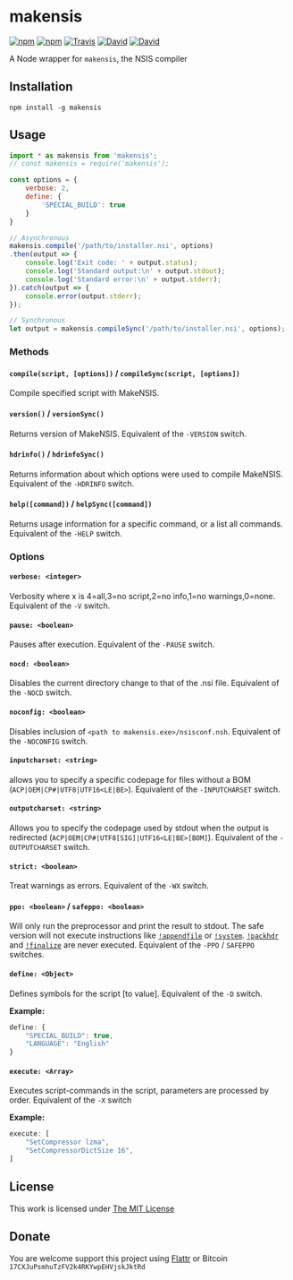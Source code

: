 # makensis

[![npm](https://img.shields.io/npm/l/makensis.svg?style=flat-square)](https://www.npmjs.org/package/makensis)
[![npm](https://img.shields.io/npm/v/makensis.svg?style=flat-square)](https://www.npmjs.org/package/makensis)
[![Travis](https://img.shields.io/travis/idleberg/node-makensis.svg?style=flat-square)](https://travis-ci.org/idleberg/node-makensis)
[![David](https://img.shields.io/david/idleberg/node-makensis.svg?style=flat-square)](https://david-dm.org/idleberg/node-makensis)
[![David](https://img.shields.io/david/dev/idleberg/node-makensis.svg?style=flat-square)](https://david-dm.org/idleberg/node-makensis?type=dev)

A Node wrapper for `makensis`, the NSIS compiler

## Installation

`npm install -g makensis`

## Usage

```js
import * as makensis from 'makensis';
// const makensis = require('makensis');

const options = {
    verbose: 2,
    define: {
        'SPECIAL_BUILD': true
    }
}

// Asynchronous
makensis.compile('/path/to/installer.nsi', options)
.then(output => {
    console.log('Exit code: ' + output.status);
    console.log('Standard output:\n' + output.stdout);
    console.log('Standard error:\n' + output.stderr);
}).catch(output => {
    console.error(output.stderr);
});

// Synchronous
let output = makensis.compileSync('/path/to/installer.nsi', options);
```

### Methods

#### `compile(script, [options])` / `compileSync(script, [options])`

Compile specified script with MakeNSIS.

#### `version()` / `versionSync()`

Returns version of MakeNSIS. Equivalent of the `-VERSION` switch.

#### `hdrinfo()` / `hdrinfoSync()`

Returns information about which options were used to compile MakeNSIS. Equivalent of the `-HDRINFO` switch.

#### `help([command])` / `helpSync([command])`

Returns usage information for a specific command, or a list all commands. Equivalent of the `-HELP` switch.

### Options

#### `verbose: <integer>`

Verbosity where x is 4=all,3=no script,2=no info,1=no warnings,0=none. Equivalent of the `-V` switch.

#### `pause: <boolean>`

Pauses after execution. Equivalent of the `-PAUSE` switch.

#### `nocd: <boolean>`

Disables the current directory change to that of the .nsi file. Equivalent of the `-NOCD` switch.

#### `noconfig: <boolean>`

Disables inclusion of `<path to makensis.exe>/nsisconf.nsh`. Equivalent of the `-NOCONFIG` switch.

#### `inputcharset: <string>`

allows you to specify a specific codepage for files without a BOM (`ACP|OEM|CP#|UTF8|UTF16<LE|BE>`). Equivalent of the `-INPUTCHARSET` switch.

#### `outputcharset: <string>`

Allows you to specify the codepage used by stdout when the output is redirected (`ACP|OEM|CP#|UTF8[SIG]|UTF16<LE|BE>[BOM]`). Equivalent of the `-OUTPUTCHARSET` switch.

#### `strict: <boolean>`

Treat warnings as errors. Equivalent of the `-WX` switch.

#### `ppo: <boolean>` / `safeppo: <boolean>`

Will only run the preprocessor and print the result to stdout. The safe version will not execute instructions like [`!appendfile`](https://github.com/NSIS-Dev/Documentation/blob/master/Reference/!appendfile.md) or [`!system`](https://github.com/NSIS-Dev/Documentation/blob/master/Reference/!system.md). [`!packhdr`](https://github.com/NSIS-Dev/Documentation/blob/master/Reference/!packhdr.md) and [`!finalize`](https://github.com/NSIS-Dev/Documentation/blob/master/Reference/!finalize.md) are never executed. Equivalent of the `-PPO` / `SAFEPPO` switches.

#### `define: <Object>`

Defines symbols for the script [to value]. Equivalent of the `-D` switch.

**Example:**

```js
define: {
    "SPECIAL_BUILD": true,
    "LANGUAGE": "English"
}
```

#### `execute: <Array>`

Executes script-commands in the script, parameters are processed by order. Equivalent of the `-X` switch

**Example:**

```js
execute: [
    "SetCompressor lzma",
    "SetCompressorDictSize 16",
]
```

## License

This work is licensed under [The MIT License](https://opensource.org/licenses/MIT)

## Donate

You are welcome support this project using [Flattr](https://flattr.com/submit/auto?user_id=idleberg&url=https://github.com/idleberg/node-makensis) or Bitcoin `17CXJuPsmhuTzFV2k4RKYwpEHVjskJktRd`